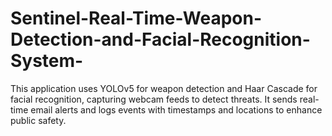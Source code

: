 # Sentinel-Real-Time-Weapon-Detection-and-Facial-Recognition-System-
This application uses YOLOv5 for weapon detection and Haar Cascade for facial recognition, capturing webcam feeds to detect threats. It sends real-time email alerts and logs events with timestamps and locations to enhance public safety.
